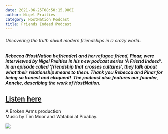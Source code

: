 ```yaml
---
date: 2021-06-25T08:50:15.980Z
author: Nigel Praities
category: HostNation Podcast
title: Friends Indeed Podcast
---
```

###### Uncovering the truth about modern friendships in a crazy world.

##### Rebecca (HostNation befriender) and her refugee friend, Pinar, were interviewed by Nigel Praities in his new podcast series ‘A Friend Indeed’.  In an episode called 'friendship that crosses cultures', they talk about what their relationship means to them. Thank you Rebecca and Pinar for being so honest and eloquent!  The podcast also features our founder, Anneke, describing the work of HostNation.  

## [Listen here](https://open.spotify.com/show/1oGx2kkX7uFObtpxbvu2Vd?si=awhSTCjHSVaEpGPhJDMN3Q)

A Broken Arms production\
Music by Tim Moor and Wataboi at Pixabay.

![](/assets/pinar-and-rebecca.jpeg)

![]()